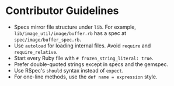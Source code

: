 # Contributor Guidelines

- Specs mirror file structure under `lib`. For example, `lib/image_util/image/buffer.rb` has a spec at `spec/image/buffer_spec.rb`.
- Use `autoload` for loading internal files. Avoid `require` and `require_relative`.
- Start every Ruby file with `# frozen_string_literal: true`.
- Prefer double-quoted strings except in specs and the gemspec.
- Use RSpec's `should` syntax instead of `expect`.
- For one-line methods, use the `def name = expression` style.
